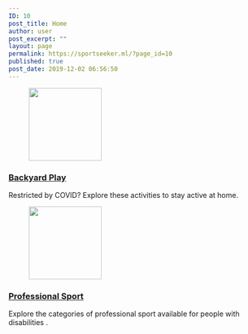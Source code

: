 ```yaml
---
ID: 10
post_title: Home
author: user
post_excerpt: ""
layout: page
permalink: https://sportseeker.ml/?page_id=10
published: true
post_date: 2019-12-02 06:56:50
---
```

<figure><a href="https://sportseeker.ml/?page_id=321"><img width="143" height="143" src="https://sportseeker.ml/wp-content/uploads/2020/09/21.png" alt="" loading="lazy" /></a></figure><h3><a href="https://sportseeker.ml/?page_id=321">Backyard Play</a></h3><p>Restricted by COVID? Explore these activities to stay active at home.</p>		
			<figure><a href="https://sportseeker.ml/?page_id=476"><img width="143" height="143" src="https://sportseeker.ml/wp-content/uploads/2020/09/20.png" alt="" loading="lazy" /></a></figure><h3><a href="https://sportseeker.ml/?page_id=476">Professional Sport</a></h3><p>Explore the categories of professional sport available for people with disabilities .</p>